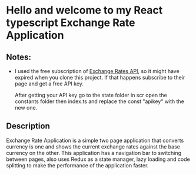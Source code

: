 # Hello and welcome to my React typescript Exchange Rate Application

## Notes: 
*  I used the free subscription of [Exchange Rates API](https://exchangeratesapi.io/), so it might have expired when you clone this project.
   If that happens subscribe to their page and get a free API key. 
   
   After getting your API key go to the state folder in scr open the constants folder then index.ts and replace
   the const "apikey" with the new one.
   
   
## Description

Exchange Rate Application is a simple two page application that converts currency is one and shows the current exchange rates against the base 
currency on the other. This application has a navigation bar to switching between pages, also uses Redux as a state manager, lazy loading and 
code splitting to make the performance of the application faster.
